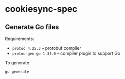 # cookiesync-spec

## Generate Go files

Requirements:

- `protoc 4.25.3` – protobuf compiler
- `protoc-gen-go 1.33.0` – compiler plugin to support Go

To generate:

```shell
go generate
```